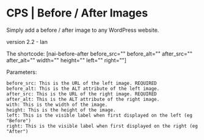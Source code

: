 CPS | Before / After Images
===========================

Simply add a before / after image to any WordPress website.

version 2.2 - Ian

The shortcode: [nai-before-after before_src="" before_alt="" after_src="" after_alt="" width="" height="" left="" right=""]

Parameters:

    before_src: This is the URL of the left image. REQUIRED
    before_alt: This is the ALT attribute of the left image.
    after_src: This is the URL of the right image. REQUIRED
    after_alt: This is the ALT attribute of the right image.
    with: This is the width of the image.
    height: This is the height of the image.
    left: This is the visible label when first displayed on the left (eg "Before")
    right: This is the visible label when first displayed on the right (eg "After")

